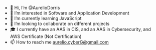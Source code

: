 - 👋 Hi, I’m @AurelioDorris
- 👀 I’m interested in Software and Application Development
- 🌱 I’m currently learning JavaScript
- 💞️ I’m looking to collaborate on different projects
- 🎓 I currently have an AAS in CIS, and an AAS in Cybersecurity, and AWS Certificate (Not Certification)
- 📫 How to reach me aurelio.cyberG@gmail.com

<!---
AurelioDorris/AurelioDorris is a ✨ special ✨ repository because its `README.md` (this file) appears on your GitHub profile.
You can click the Preview link to take a look at your changes.
--->
